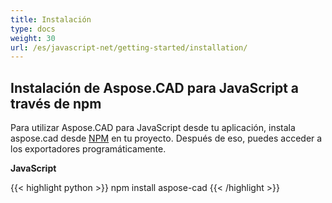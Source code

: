 ```yaml
---
title: Instalación
type: docs
weight: 30
url: /es/javascript-net/getting-started/installation/
---
```


## **Instalación de Aspose.CAD para JavaScript a través de npm**

Para utilizar Aspose.CAD para JavaScript desde tu aplicación, instala aspose.cad desde [NPM](https://www.npmjs.com/@aspose-cad/) en tu proyecto. Después de eso, puedes acceder a los exportadores programáticamente.

**JavaScript**

{{< highlight python >}}
npm install aspose-cad
{{< /highlight >}}
